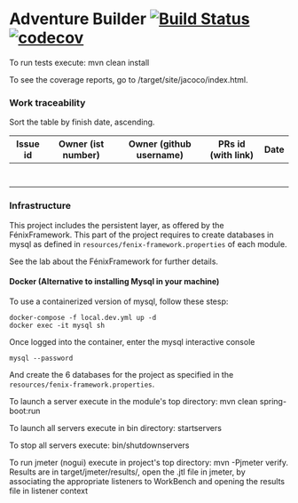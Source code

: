# Adventure Builder [![Build Status](https://travis-ci.com/tecnico-softeng/prototype-2019.svg?token=xDPBAaQ2epnFt9PRstYY&branch=master)](https://travis-ci.com/tecnico-softeng/prototype-2019)[![codecov](https://codecov.io/gh/tecnico-softeng/prototype-2019/branch/master/graph/badge.svg?token=bB74DA0VHo)](https://codecov.io/gh/tecnico-softeng/prototype-2019)


To run tests execute: mvn clean install

To see the coverage reports, go to <module name>/target/site/jacoco/index.html.

### Work traceability

Sort the table by finish date, ascending.

|   Issue id | Owner (ist number)      | Owner (github username) | PRs id (with link)  |            Date    |  
| ---------- | ----------------------- | ----------------------- | ------------------- | ------------------ |
|            |                         |                         |                     |                    |
|            |                         |                         |                     |                    |
|            |                         |                         |                     |                    |
|            |                         |                         |                     |                    |
|            |                         |                         |                     |                    |
|            |                         |                         |                     |                    |
|            |                         |                         |                     |                    |


### Infrastructure

This project includes the persistent layer, as offered by the FénixFramework.
This part of the project requires to create databases in mysql as defined in `resources/fenix-framework.properties` of each module.

See the lab about the FénixFramework for further details.

#### Docker (Alternative to installing Mysql in your machine)

To use a containerized version of mysql, follow these stesp:

```
docker-compose -f local.dev.yml up -d
docker exec -it mysql sh
```

Once logged into the container, enter the mysql interactive console

```
mysql --password
```

And create the 6 databases for the project as specified in
the `resources/fenix-framework.properties`.

To launch a server execute in the module's top directory: mvn clean spring-boot:run

To launch all servers execute in bin directory: startservers

To stop all servers execute: bin/shutdownservers

To run jmeter (nogui) execute in project's top directory: mvn -Pjmeter verify. Results are in target/jmeter/results/, open the .jtl file in jmeter, by associating the appropriate listeners to WorkBench and opening the results file in listener context
